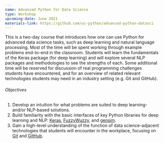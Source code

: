 ```yaml
---
name: Advanced Python for Data Science
type: Workshop
upcoming-date: June 2021
materials-link: https://github.com/uc-python/advanced-python-datasci
---
```

This is a two-day course that introduces how one can use Python for advanced data science tasks, such as deep learning and natural language processing. 
Most of the time will be spent working through example problems end-to-end in the classroom. 
Students will learn the fundamentals of the Keras package (for deep learning) and will explore several NLP packages and methodologies to see the strengths of each. 
Some additional time will be reserved for discussion of real programming challenges students have encountered, and for an overview of related relevant technologies students may need in an industry setting (e.g. Git and GitHub).

###### Objectives
1. Develop an intuition for what problems are suited to deep learning- and/or NLP-based solutions.
2. Build familiarity with the basic interfaces of key Python libraries for deep learning and NLP: [Keras](http://keras.io), [FuzzyWuzzy](https://github.com/seatgeek/fuzzywuzzy), and [gensim](https://radimrehurek.com/gensim/).
3. Gain a high-level understanding of the function of data science-adjacent technologies that students will encounter in the workplace, focusing on [Git](https://git-scm.com) and [GitHub](https://github.com).
